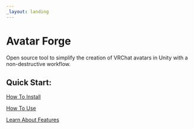 ```yaml
---
_layout: landing
---
```


# Avatar Forge

Open source tool to simplify the creation of VRChat avatars in Unity with a non-destructive workflow.

## Quick Start:


[How To Install](docs/install.md)

[How To Use](docs/how-to-use.md)

[Learn About Features](docs/features.md)